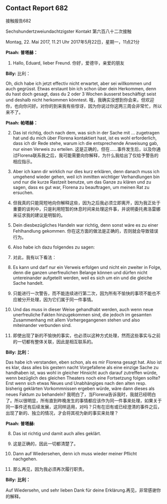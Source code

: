 ## Contact Report 682
接触报告682

Sechshundertzweiundachtzigster Kontakt
第六百八十二次接触

Montag, 22. Mai 2017, 11.21 Uhr
2017年5月22日，星期一，11点21分

**Ptaah:**
**普塔赫：**

1. Hallo, Eduard, lieber Freund.
你好，爱德华，亲爱的朋友

**Billy:**
比利：

Oh, dich habe ich jetzt effectiv nicht erwartet, aber sei willkommen und auch gegrüsst. Etwas erstaunt bin ich schon über dein Herkommen, denn du hast doch gesagt, dass du 2 oder 3 Wochen äusserst beschäftigt seist und deshalb nicht herkommen könntest.
哦，我确实没想到你会来，但欢迎你，也向你问好。对你的到来我有些惊讶，因为你说过你这两三周会非常忙，所以来不了。

**Ptaah:**
**帕塔赫：**

2. Das ist richtig, doch nach dem, was sich in der Sache mit … zugetragen hat und du mich über Florena kontaktiert hast, ist es wohl erforderlich, dass ich dir Rede stehe, warum ich die entsprechende Anweisung gab, nur einen Verweis zu erteilen.
这是正确的，但在……事件发生后，以及你通过Florena联系我之后，我可能需要向你解释，为什么我给出了仅给予警告的相应指示。

3. Aber ich kann dir wirklich nur dies kurz erklären, denn danach muss ich umgehend wieder gehen, weil ich inmitten wichtiger Verhandlungen bin und nur die kurze Rastzeit benutze, um das Ganze zu klären und zu sagen, dass es gut war, Florena zu beauftragen, um meinen Rat zu ersuchen.
3. 但我真的只能简短地向你解释这些，因为之后我必须立即离开，因为我正处于重要的谈判中，只是利用短暂的休息时间来处理这件事，并说明委托弗洛雷娜来征求我的建议是明智的。

4. Dein diesbezügliches Handeln war richtig, denn sonst wäre es zu einer Fehlhandlung gekommen.
你在这方面的做法是正确的，否则就会导致错误行为。

5. Also habe ich dazu folgendes zu sagen:
5. 对此，我有以下看法：

6. Es kann und darf nur ein Verweis erfolgen und nicht ein zweiter in Folge, denn die ganzen unerfreulichen Belange können und dürfen nicht untereinander aufgeteilt werden, weil es sich um ein und die gleiche Sache handelt.
6. 只能进行一次警告，而不能连续进行第二次，因为所有不愉快的事项不能也不应被分开处理，因为它们属于同一件事情。

7. Und das muss in dieser Weise gehandhabt werden, auch wenn neue unerfreuliche Fakten hinzugekommen sind, die jedoch im gesamten Zusammenhang mit allem Vorhergegangenen stehen und also miteinander verbunden sind.
7. 即使出现了新的不愉快的事实，也必须以这种方式处理，然而这些事实与之前的一切都有整体关联，因此是相互联系的。

**Billy:**
**比利：**

Das habe ich verstanden, eben schon, als es mir Florena gesagt hat. Also ist es klar, dass alles bis gestern nacht Vorgefallene als eine einzige Sache zu handhaben ist, was wohl in gleicher Hinsicht auch darauf zutreffen würde, wenn bezüglich des gleichen Theaters noch eine Fortsetzung folgen sollte? Erst wenn sich etwas Neues und Unabhängiges nach den alten resp. bisherig geklärten Vorkommnissen ergeben würde, wäre dann dieses als neues Faktum zu behandeln?
我明白了，当Florena告诉我时，我就已经明白了。所以很明显，所有直到昨晚发生的事情都应该作为同一件事来处理，如果关于同一事件还有后续发展，这同样适用，对吗？只有在旧有或已经澄清的事件之后，出现了新的、独立的情况，才会将其视为新的事实来处理？

**Ptaah:**
**普塔赫:**

8. Das ist richtig und damit auch alles geklärt.
8. 这是正确的，因此一切都清楚了。

9. Dann auf Wiedersehen, denn ich muss wieder meiner Pflicht nachgehen.
9. 那么再见，因为我必须再次履行职责。

**Billy:**
**比利：**

Auf Wiedersehn, und sehr lieben Dank für deine Erklärung.再见，非常感谢你的解释。

